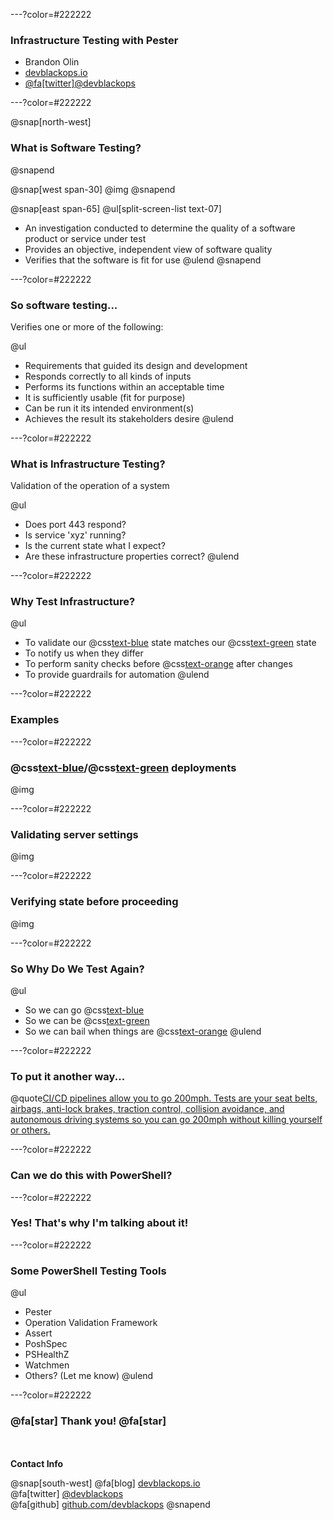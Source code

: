 ---?color=#222222

### Infrastructure Testing with Pester

- Brandon Olin
- [devblackops.io](https://devblackops.io)
- [@fa[twitter]@devblackops](https://twitter.com/devblackops)

---?color=#222222

@snap[north-west]
### What is Software Testing?
@snapend

@snap[west span-30]
@img[](RTPSUG_Infrastructure_Testing/assets/question_mark.png)
@snapend

@snap[east span-65]
@ul[split-screen-list text-07]
- An investigation conducted to determine the quality of a software product or service under test
- Provides an objective, independent view of software quality
- Verifies that the software is fit for use
@ulend
@snapend

---?color=#222222

### So software testing...

Verifies one or more of the following:

@ul
- Requirements that guided its design and development
- Responds correctly to all kinds of inputs
- Performs its functions within an acceptable time
- It is sufficiently usable (fit for purpose)
- Can be run it its intended environment(s)
- Achieves the result its stakeholders desire
@ulend

---?color=#222222

### What is Infrastructure Testing?

Validation of the operation of a system

@ul
- Does port 443 respond?
- Is service 'xyz' running?
- Is the current state what I expect?
- Are these infrastructure properties correct?
@ulend

---?color=#222222

### Why Test Infrastructure?

@ul
- To validate our @css[text-blue](**CURRENT**) state matches our @css[text-green](**EXPECTED**) state
- To notify us when they differ
- To perform sanity checks before @css[text-orange](**AND**) after changes
- To provide guardrails for automation
@ulend

---?color=#222222

### Examples

---?color=#222222

### @css[text-blue](Blue)/@css[text-green](green) deployments

@img[](RTPSUG_Infrastructure_Testing/assets/blue_green.jpg)

---?color=#222222

### Validating server settings

@img[](RTPSUG_Infrastructure_Testing/assets/map_room.jpg)

---?color=#222222

### Verifying state before proceeding

@img[](RTPSUG_Infrastructure_Testing/assets/bridge.jpg)

---?color=#222222

### So Why Do We Test Again?

@ul
- So we can go @css[text-blue](**FAST**)
- So we can be @css[text-green](**SAFE**)
- So we can bail when things are @css[text-orange](**UNSAFE**)
@ulend

---?color=#222222

### To put it another way...

@quote[CI/CD pipelines allow you to go 200mph. Tests are your seat belts, airbags, anti-lock brakes, traction control, collision avoidance, and autonomous driving systems so you can go 200mph without killing yourself or others.](Me)

---?color=#222222

### Can we do this with PowerShell?

---?color=#222222

### Yes! That's why I'm talking about it!

---?color=#222222

### Some PowerShell Testing Tools

@ul
- Pester
- Operation Validation Framework
- Assert
- PoshSpec
- PSHealthZ
- Watchmen
- Others? (Let me know)
@ulend

---?color=#222222

### @fa[star] Thank you! @fa[star]

<br><br>**Contact Info**

@snap[south-west]
@fa[blog] [devblackops.io](https://devblackops.io)<br>
@fa[twitter] [@devblackops](https://twitter.com/devblackops)<br>
@fa[github] [github.com/devblackops](https://github.com/devblackops)
@snapend